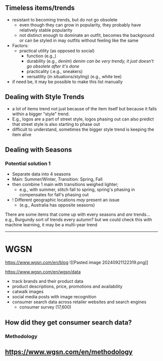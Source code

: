 
## Timeless items/trends
- resistant to becoming trends, but do not go obsolete
	- even though they can grow in popularity, they probably have relatively stable popularity
	- not distinct enough to dominate an outfit, becomes the background or can be styled in may outfits without feeling like the same
- Factors:
	- practical utility (as opposed to social)
		- function (e.g.,)
		- durability (e.g., *denim*) *denim can be very trendy, it just doesn't go obsolete after it's done*
		- practicality (.e.g., sneakers)
		- versatility (in situations/styling) (e.g., white tee)
- if need be, it may be possible to make this list manually 

## Dealing with Style Trends
- a lot of items trend not just because of the item itself but because it falls within a bigger "style" trend. 
- E.g., logos are a part of street style, logos phasing out can also predict that street style is also starting to phase out
- difficult to understand, sometimes the bigger style trend is keeping the item alive 
## Dealing with Seasons
### Potential solution 1
- Separate data into 4 seasons 
- Main: Summer/Winter, Transition: Spring, Fall
- then combine 1 main with transitions weighed lighter;
	- e.g., with summer, stitch fall to spring, spring's phasing in compensates for fall's phasing out
- ! Different geographic locations *may* present an issue 
	- (e.g., Australia has opposite seasons)


There are some items that come up with every seasons and *are* trends...
e.g., Burgundy sort of trends every autumn?
but we could check this with machine learning, it may be a multi-year trend

---------
# WGSN
https://www.wgsn.com/en/blog
![[Pasted image 20240921122319.png]]


https://www.wgsn.com/en/wgsn/data

- track brands and their product data
- product descriptions, price, promotions and availability
- catwalk images
- social media posts with image recognition
- consumer search data across retailer websites and search engines
	- consumer survey (17,600)
## How did they get consumer search data?


### Methodology
https://www.wgsn.com/en/methodology
- 
